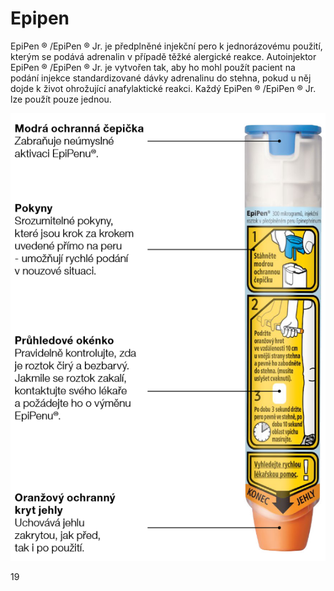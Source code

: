 <div class="w3-row">
<div class="w3-half">

# Epipen

<div class="w3-padding w3-xlarge w3-margin w3-justify w3-card">


EpiPen ®
/EpiPen ® Jr. je předplněné injekční pero k jednorázovému
použití, kterým se podává adrenalin v případě těžké alergické reakce.
Autoinjektor EpiPen ®
/EpiPen ® Jr. je vytvořen tak, aby ho mohl použít
pacient na podání injekce standardizované dávky adrenalinu do
stehna, pokud u něj dojde k život ohrožující anafylaktické reakci.
Každý EpiPen ®
/EpiPen ® Jr. lze použít pouze jednou.
</div>
</div>
<div class="w3-half">

![epipen](epipen.png)
</div>
</div>
<div class="w3-center">19</div>
